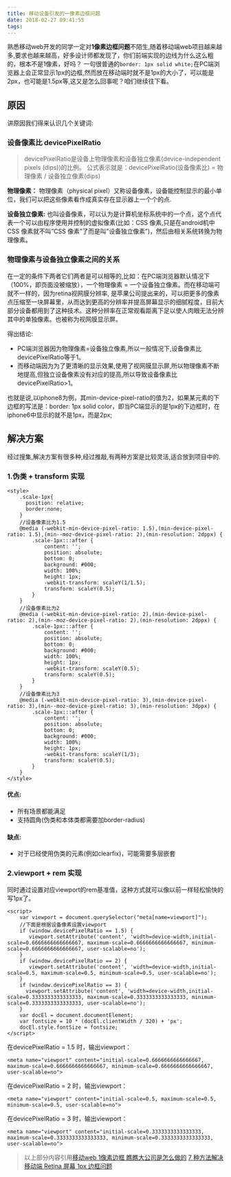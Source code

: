 ```yaml
---
title: 移动设备引发的一像素边框问题
date: 2018-02-27 09:41:55
tags:
---
```



熟悉移动web开发的同学一定对**1像素边框问题**不陌生,随着移动端web项目越来越多,要求也越来越高，好多设计师都发现了，你们前端实现的边线为什么这么粗的，根本不是1像素，好吗？
一句很普通的`border: 1px solid white;`在PC端浏览器上会正常显示1px的边框,然而放在移动端时就不是1px的大小了，可以能是2px，也可能是1.5px等,这又是怎么回事呢？咱们继续往下看。


## 原因

讲原因我们得来认识几个关键词:

### 设备像素比 devicePixelRatio

>devicePixelRatio是设备上物理像素和设备独立像素(device-independent pixels (dips))的比例。
>公式表示就是：devicePixelRatio(设备像素比) = 物理像素 / 设备独立像素(dips)




 **物理像素：**
  物理像素（physical pixel）又称设备像素，设备能控制显示的最小单位，我们可以把这些像素看作成真实存在显示器上一个个的点.

 **设备独立像素:**
  也叫设备像素，可以认为是计算机坐标系统中的一个点，这个点代表一个可以由程序使用并控制的虚拟像素(比如：CSS 像素,只是在android机中CSS 像素就不叫”CSS 像素”了而是叫”设备独立像素”)，然后由相关系统转换为物理像素。

### 物理像素与设备独立像素之间的关系

在一定的条件下两者它们两者是可以相等的,比如：在PC端浏览器默认情况下（100%，即页面没被缩放），一个物理像素 = 一个设备独立像素。而在移动端可就不一样的，因为retina视网膜分辨率,
是苹果公司提出来的，可以把更多的像素点压缩至一块屏幕里，从而达到更高的分辨率并提高屏幕显示的细腻程度，目前大部分设备都用到了这种技术。这种分辨率在正常观看距离下足以使人肉眼无法分辨其中的单独像素。也被称为视网膜显示屏。

得出结论:
 - PC端浏览器因为物理像素=设备独立像素,所以一般情况下,设备像素比 devicePixelRatio等于1。
 - 而移动端因为为了更清晰的显示效果,使用了视网膜显示屏,所以物理像素不断地提高,但独立设备像素没有对应的提高,所以导致设备像素比 devicePixelRatio>1。


也就是说,以iphone8为例，其min-device-pixel-ratio的值为2，如果某元素的下边框的写法是：border: 1px solid color，即当PC端显示的是1px的下边框时，在iphone6中显示的就不是1px，而是2px;


## 解决方案
经过搜集,解决方案有很多种,经过推敲,有两种方案是比较灵活,适合放到项目中的.


### 1.伪类 + transform 实现

	<style>
		.scale-1px{
		  position: relative;
		  border:none;
		}
		//设备像素比为1.5
		@media (-webkit-min-device-pixel-ratio: 1.5),(min-device-pixel-ratio: 1.5),(min--moz-device-pixel-ratio: 2),(min-resolution: 2dppx) {
			.scale-1px:::after {
				content: '';
				position: absolute;
			  	bottom: 0;
			  	background: #000;
			  	width: 100%;
			  	height: 1px;
			  	-webkit-transform: scaleY(1/1.5);
			  	transform: scaleY(0.5);
			}
		}
		//设备像素比为2
		@media (-webkit-min-device-pixel-ratio: 2),(min-device-pixel-ratio: 2),(min--moz-device-pixel-ratio: 2),(min-resolution: 2dppx) {
			.scale-1px:::after {
				content: '';
				position: absolute;
			  	bottom: 0;
			  	background: #000;
			  	width: 100%;
			  	height: 1px;
			  	-webkit-transform: scaleY(0.5);
			  	transform: scaleY(0.5);
			}
		}
		//设备像素比为3
		@media (-webkit-min-device-pixel-ratio: 3),(min-device-pixel-ratio: 3),(min--moz-device-pixel-ratio: 3),(min-resolution: 3dppx) {
			.scale-1px:::after {
				content: '';
				position: absolute;
			  	bottom: 0;
			  	background: #000;
			  	width: 100%;
			  	height: 1px;
			  	-webkit-transform: scaleY(1/3);
			  	transform: scaleY(0.5);
			}
		}
	</style>
#### 优点:
- 所有场景都能满足
- 支持圆角(伪类和本体类都需要加border-radius)

#### 缺点:
- 对于已经使用伪类的元素(例如clearfix)，可能需要多层嵌套


### 2.viewport + rem 实现

同时通过设置对应viewport的rem基准值，这种方式就可以像以前一样轻松愉快的写1px了。

	<script>    
     	var viewport = document.querySelector("meta[name=viewport]");  
    	//下面是根据设备像素设置viewport
        if (window.devicePixelRatio == 1.5) {  
           viewport.setAttribute('content', 'width=device-width,initial-scale=0.6666666666666667, maximum-scale=0.6666666666666667, minimum-scale=0.6666666666666667, user-scalable=no');  
        }  
        if (window.devicePixelRatio == 2) {  
           viewport.setAttribute('content', 'width=device-width,initial-scale=0.5, maximum-scale=0.5, minimum-scale=0.5, user-scalable=no');  
        }  
        if (window.devicePixelRatio == 3) {  
          viewport.setAttribute('content', 'width=device-width,initial-scale=0.3333333333333333, maximum-scale=0.3333333333333333, minimum-scale=0.3333333333333333, user-scalable=no');  
        }  
        var docEl = document.documentElement;
        var fontsize = 10 * (docEl.clientWidth / 320) + 'px';
        docEl.style.fontSize = fontsize;   
    </script> 


在devicePixelRatio = 1.5 时，输出viewport：

	<meta name="viewport" content="initial-scale=0.6666666666666667, maximum-scale=0.6666666666666667, minimum-scale=0.6666666666666667, user-scalable=no">

在devicePixelRatio = 2 时，输出viewport：

	<meta name="viewport" content="initial-scale=0.5, maximum-scale=0.5, minimum-scale=0.5, user-scalable=no">

在devicePixelRatio = 3 时，输出viewport：

	<meta name="viewport" content="initial-scale=0.3333333333333333, maximum-scale=0.3333333333333333, minimum-scale=0.3333333333333333, user-scalable=no">


>以上部分内容引用[移动web 1像素边框 瞧瞧大公司是怎么做的](https://segmentfault.com/a/1190000007604842)
>[7 种方法解决移动端 Retina 屏幕 1px 边框问题](https://juejin.im/entry/584e427361ff4b006cd22c7c)